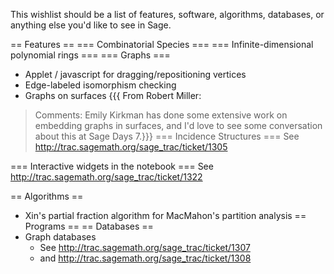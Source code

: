 This wishlist should be a list of features, software, algorithms, databases, or anything else you'd like to see in Sage.

== Features ==
=== Combinatorial Species ===
=== Infinite-dimensional polynomial rings ===
=== Graphs ===
 * Applet / javascript for dragging/repositioning vertices
 * Edge-labeled isomorphism checking
 * Graphs on surfaces
{{{
From Robert Miller:
> Comments: Emily Kirkman has done some extensive work on embedding
> graphs in surfaces, and I'd love to see some conversation about this
> at Sage Days 7.}}}
=== Incidence Structures ===
See http://trac.sagemath.org/sage_trac/ticket/1305 

=== Interactive widgets in the notebook ===
See http://trac.sagemath.org/sage_trac/ticket/1322

== Algorithms ==
 * Xin's partial fraction algorithm for MacMahon's partition analysis
== Programs ==
== Databases ==
 * Graph databases
   * See http://trac.sagemath.org/sage_trac/ticket/1307
   * and http://trac.sagemath.org/sage_trac/ticket/1308
